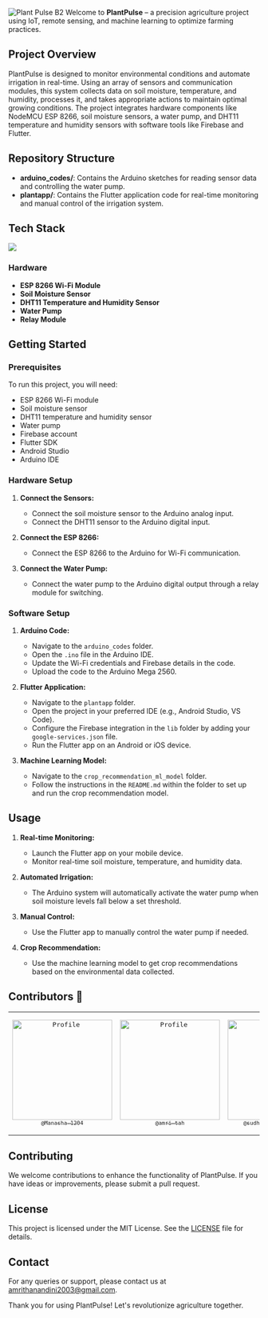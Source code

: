 ![Plant Pulse B2](https://github.com/Manasha-1204/PlantPulse/assets/111682039/5c9e02d3-4102-42d5-9b91-4b2f3ad4490b)
Welcome to **PlantPulse** – a precision agriculture project using IoT, remote sensing, and machine learning to optimize farming practices.

## Project Overview

PlantPulse is designed to monitor environmental conditions and automate irrigation in real-time. Using an array of sensors and communication modules, this system collects data on soil moisture, temperature, and humidity, processes it, and takes appropriate actions to maintain optimal growing conditions. The project integrates hardware components like NodeMCU ESP 8266, soil moisture sensors, a water pump, and DHT11 temperature and humidity sensors with software tools like Firebase and Flutter.


## Repository Structure

- **arduino_codes/**: Contains the Arduino sketches for reading sensor data and controlling the water pump.
- **plantapp/**: Contains the Flutter application code for real-time monitoring and manual control of the irrigation system.

## Tech Stack

<img src="https://skillicons.dev/icons?i=arduino,flutter,firebase,androidstudio,python,tensorflow,figma,gcp" />


### Hardware
- **ESP 8266 Wi-Fi Module**
- **Soil Moisture Sensor**
- **DHT11 Temperature and Humidity Sensor**
- **Water Pump**
- **Relay Module**

## Getting Started

### Prerequisites

To run this project, you will need:

- ESP 8266 Wi-Fi module
- Soil moisture sensor
- DHT11 temperature and humidity sensor
- Water pump
- Firebase account
- Flutter SDK
- Android Studio
- Arduino IDE

### Hardware Setup

1. **Connect the Sensors:**
   - Connect the soil moisture sensor to the Arduino analog input.
   - Connect the DHT11 sensor to the Arduino digital input.

2. **Connect the ESP 8266:**
   - Connect the ESP 8266 to the Arduino for Wi-Fi communication.

3. **Connect the Water Pump:**
   - Connect the water pump to the Arduino digital output through a relay module for switching.

### Software Setup

1. **Arduino Code:**
   - Navigate to the `arduino_codes` folder.
   - Open the `.ino` file in the Arduino IDE.
   - Update the Wi-Fi credentials and Firebase details in the code.
   - Upload the code to the Arduino Mega 2560.

2. **Flutter Application:**
   - Navigate to the `plantapp` folder.
   - Open the project in your preferred IDE (e.g., Android Studio, VS Code).
   - Configure the Firebase integration in the `lib` folder by adding your `google-services.json` file.
   - Run the Flutter app on an Android or iOS device.

3. **Machine Learning Model:**
   - Navigate to the `crop_recommendation_ml_model` folder.
   - Follow the instructions in the `README.md` within the folder to set up and run the crop recommendation model.

## Usage

1. **Real-time Monitoring:**
   - Launch the Flutter app on your mobile device.
   - Monitor real-time soil moisture, temperature, and humidity data.

2. **Automated Irrigation:**
   - The Arduino system will automatically activate the water pump when soil moisture levels fall below a set threshold.

3. **Manual Control:**
   - Use the Flutter app to manually control the water pump if needed.

4. **Crop Recommendation:**
   - Use the machine learning model to get crop recommendations based on the environmental data collected.

## Contributors 🤝
<table style="border: none;">
<tr>
<td align="center" width="200"><pre><a href="https://github.com/Manasha-1204Manasha-1204"><img src="https://avatars.githubusercontent.com/u/121673101?v=4" width="200" alt="Profile" /><br><sub>@Manasha-1204</sub></a></pre></td>
<td align="center" width="200"><pre><a href="https://github.com/amri-tah"><img src="https://avatars.githubusercontent.com/u/111682039?v=4" width="200" alt="Profile" /><br><sub>@amri-tah</sub></a></pre></td>
<td align="center" width="200"><pre><a href="https://github.com/sudheerkumarchowdary"><img src="https://avatars.githubusercontent.com/u/98307666?v=4" width="200" alt="Profile" /><br><sub>@sudheerkumarchowdary</sub></a>
<td align="center" width="200"><pre><a href="https://github.com/BURUGURAHUL"><img src="https://avatars.githubusercontent.com/u/121683096?v=4" width="200" alt="Profile" /><br><sub>@BURUGURAHUL</sub></a></pre></td>
</tr>
</table>


## Contributing

We welcome contributions to enhance the functionality of PlantPulse. If you have ideas or improvements, please submit a pull request.

## License

This project is licensed under the MIT License. See the [LICENSE](LICENSE) file for details.

## Contact

For any queries or support, please contact us at [amrithanandini2003@gmail.com](mailto:amrithanandini2003@gmail.com).

Thank you for using PlantPulse! Let's revolutionize agriculture together.

